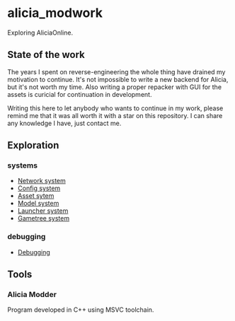 # alicia_modwork
Exploring AliciaOnline.


## State of the work
The years I spent on reverse-engineering the whole thing have drained my motivation to continue. 
It's not impossible to write a new backend for Alicia, but it's not worth my time. 
Also writing a proper repacker with GUI for the assets is curicial for continuation in development. 

Writing this here to let anybody who wants to continue in my work, please remind me that it was all worth it with a star on this repository. I can share any knowledge I have, just contact me. 


## Exploration
### systems
- [Network system](theory/networking/network.md)
- [Config system](theory/configuration/config.md)
- [Asset sytem](theory/assets/pak.md)
- [Model system](theory/assets/models.md)
- [Launcher system](theory/booting/launcher.md)
- [Gametree system](theory/booting/gametree.md)
### debugging
- [Debugging](theory/debugging/debugging.md)
## Tools
### Alicia Modder
Program developed in C++ using MSVC toolchain. 
